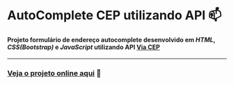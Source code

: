 # AutoComplete CEP utilizando API :mailbox:

#### Projeto formulário de endereço autocomplete desenvolvido em *HTML*, *CSS(Bootstrap)* e *JavaScript* utilizando API [Via CEP]( https://viacep.com.br/)
---
### [Veja o projeto online aqui](https://shiteles.github.io/API-Javascript-AutoCompleteCEP/) :pushpin:
